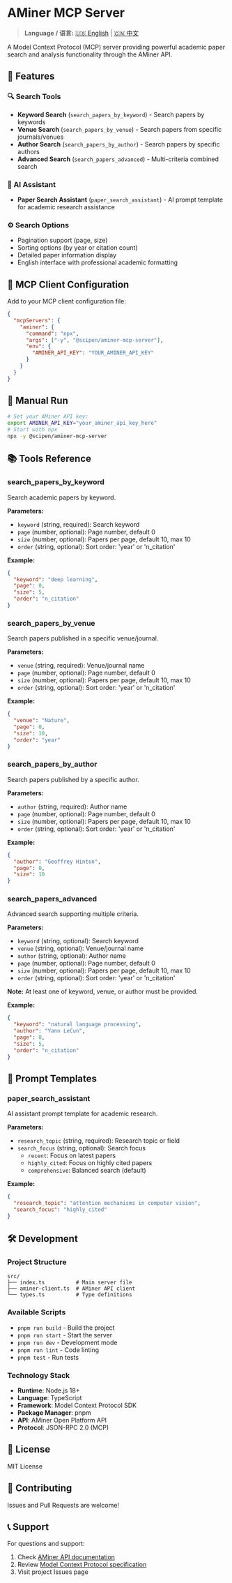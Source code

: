 # AMiner MCP Server

> **Language / 语言:** [🇺🇸 English](README.en.md) | [🇨🇳 中文](README.md)

A Model Context Protocol (MCP) server providing powerful academic paper search and analysis functionality through the AMiner API.

## 🌟 Features

### 🔍 Search Tools
- **Keyword Search** (`search_papers_by_keyword`) - Search papers by keywords
- **Venue Search** (`search_papers_by_venue`) - Search papers from specific journals/venues
- **Author Search** (`search_papers_by_author`) - Search papers by specific authors
- **Advanced Search** (`search_papers_advanced`) - Multi-criteria combined search

### 🤖 AI Assistant
- **Paper Search Assistant** (`paper_search_assistant`) - AI prompt template for academic research assistance

### ⚙️ Search Options
- Pagination support (page, size)
- Sorting options (by year or citation count)
- Detailed paper information display
- English interface with professional academic formatting

## 🔧 MCP Client Configuration

Add to your MCP client configuration file:

```json
{
  "mcpServers": {
    "aminer": {
      "command": "npx",
      "args": ["-y", "@scipen/aminer-mcp-server"],
      "env": {
        "AMINER_API_KEY": "YOUR_AMINER_API_KEY"
      }
    }
  }
}
```

## 🚀 Manual Run

```bash
# Set your AMiner API key:
export AMINER_API_KEY="your_aminer_api_key_here"
# Start with npx
npx -y @scipen/aminer-mcp-server
```

## 📚 Tools Reference

### search_papers_by_keyword

Search academic papers by keyword.

**Parameters:**
- `keyword` (string, required): Search keyword
- `page` (number, optional): Page number, default 0
- `size` (number, optional): Papers per page, default 10, max 10
- `order` (string, optional): Sort order: 'year' or 'n_citation'

**Example:**
```json
{
  "keyword": "deep learning",
  "page": 0,
  "size": 5,
  "order": "n_citation"
}
```

### search_papers_by_venue

Search papers published in a specific venue/journal.

**Parameters:**
- `venue` (string, required): Venue/journal name
- `page` (number, optional): Page number, default 0
- `size` (number, optional): Papers per page, default 10, max 10
- `order` (string, optional): Sort order: 'year' or 'n_citation'

**Example:**
```json
{
  "venue": "Nature",
  "page": 0,
  "size": 10,
  "order": "year"
}
```

### search_papers_by_author

Search papers published by a specific author.

**Parameters:**
- `author` (string, required): Author name
- `page` (number, optional): Page number, default 0
- `size` (number, optional): Papers per page, default 10, max 10
- `order` (string, optional): Sort order: 'year' or 'n_citation'

**Example:**
```json
{
  "author": "Geoffrey Hinton",
  "page": 0,
  "size": 10
}
```

### search_papers_advanced

Advanced search supporting multiple criteria.

**Parameters:**
- `keyword` (string, optional): Search keyword
- `venue` (string, optional): Venue/journal name
- `author` (string, optional): Author name
- `page` (number, optional): Page number, default 0
- `size` (number, optional): Papers per page, default 10, max 10
- `order` (string, optional): Sort order: 'year' or 'n_citation'

**Note:** At least one of keyword, venue, or author must be provided.

**Example:**
```json
{
  "keyword": "natural language processing",
  "author": "Yann LeCun",
  "page": 0,
  "size": 5,
  "order": "n_citation"
}
```

## 🎯 Prompt Templates

### paper_search_assistant

AI assistant prompt template for academic research.

**Parameters:**
- `research_topic` (string, required): Research topic or field
- `search_focus` (string, optional): Search focus
  - `recent`: Focus on latest papers
  - `highly_cited`: Focus on highly cited papers
  - `comprehensive`: Balanced search (default)

**Example:**
```json
{
  "research_topic": "attention mechanisms in computer vision",
  "search_focus": "highly_cited"
}
```

## 🛠️ Development

### Project Structure

```
src/
├── index.ts          # Main server file
├── aminer-client.ts  # AMiner API client
└── types.ts          # Type definitions
```

### Available Scripts

- `pnpm run build` - Build the project
- `pnpm run start` - Start the server
- `pnpm run dev` - Development mode
- `pnpm run lint` - Code linting
- `pnpm test` - Run tests

### Technology Stack

- **Runtime**: Node.js 18+
- **Language**: TypeScript
- **Framework**: Model Context Protocol SDK
- **Package Manager**: pnpm
- **API**: AMiner Open Platform API
- **Protocol**: JSON-RPC 2.0 (MCP)

## 📄 License

MIT License

## 🤝 Contributing

Issues and Pull Requests are welcome!

## 📞 Support

For questions and support:
1. Check [AMiner API documentation](https://www.aminer.cn/open/docs)
2. Review [Model Context Protocol specification](https://modelcontextprotocol.io/docs/getting-started/intro)
3. Visit project Issues page
